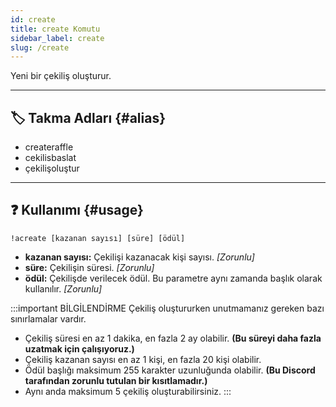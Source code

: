 ```yaml
---
id: create
title: create Komutu
sidebar_label: create
slug: /create
---
```

Yeni bir çekiliş oluşturur.

---

## 🏷️ Takma Adları {#alias}

- createraffle
- cekilisbaslat
- çekilişoluştur

---

## ❓ Kullanımı {#usage}

`!acreate [kazanan sayısı] [süre] [ödül]`

- **kazanan sayısı:** Çekilişi kazanacak kişi sayısı. *[Zorunlu]*
- **süre:** Çekilişin süresi. *[Zorunlu]*
- **ödül:** Çekilişde verilecek ödül. Bu parametre aynı zamanda başlık olarak kullanılır. *[Zorunlu]*

:::important BİLGİLENDİRME
Çekiliş oluştururken unutmamanız gereken bazı sınırlamalar vardır. 

* Çekiliş süresi en az 1 dakika, en fazla 2 ay olabilir. **(Bu süreyi daha fazla uzatmak için çalışıyoruz.)**
* Çekiliş kazanan sayısı en az 1 kişi, en fazla 20 kişi olabilir.
* Ödül başlığı maksimum 255 karakter uzunluğunda olabilir. **(Bu Discord tarafından zorunlu tutulan bir kısıtlamadır.)**
* Aynı anda maksimum 5 çekiliş oluşturabilirsiniz.
:::
